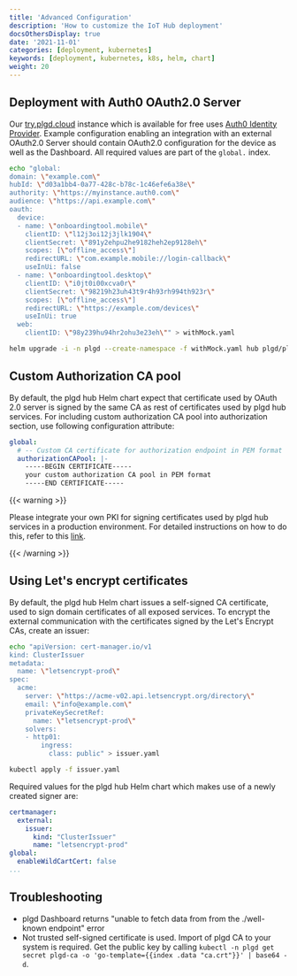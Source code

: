 ```yaml
---
title: 'Advanced Configuration'
description: 'How to customize the IoT Hub deployment'
docsOthersDisplay: true
date: '2021-11-01'
categories: [deployment, kubernetes]
keywords: [deployment, kubernetes, k8s, helm, chart]
weight: 20
---
```


## Deployment with Auth0 OAuth2.0 Server

Our [try.plgd.cloud](https://try.plgd.cloud) instance which is available for free uses [Auth0 Identity Provider](https://auth0.com). Example configuration enabling an integration with an external OAuth2.0 Server should contain OAuth2.0 configuration for the device as well as the Dashboard. All required values are part of the `global.` index.

```sh
echo "global:
domain: \"example.com\"
hubId: \"d03a1bb4-0a77-428c-b78c-1c46efe6a38e\"
authority: \"https://myinstance.auth0.com\"
audience: \"https://api.example.com\"
oauth:
  device:
  - name: \"onboardingtool.mobile\"
    clientID: \"l12j3oi12j3jlk1904\"
    clientSecret: \"891y2ehpu2he9182heh2ep9128eh\"
    scopes: [\"offline_access\"]
    redirectURL: \"com.example.mobile://login-callback\"
    useInUi: false
  - name: \"onboardingtool.desktop\"
    clientID: \"i0jt0i00xcva0r\"
    clientSecret: \"98219h23uh43t9r4h93rh994th923r\"
    scopes: [\"offline_access\"]
    redirectURL: \"https://example.com/devices\"
    useInUi: true
  web:
    clientID: \"98y239hu94hr2ohu3e23eh\"" > withMock.yaml

helm upgrade -i -n plgd --create-namespace -f withMock.yaml hub plgd/plgd-hub
```

## Custom Authorization CA pool

By default, the plgd hub Helm chart expect that certificate used by OAuth 2.0 server is signed by the same CA as rest of certificates
used by plgd hub services. For including custom authorization CA pool into authorization section, use following configuration attribute:

```yaml
global:
  # -- Custom CA certificate for authorization endpoint in PEM format
  authorizationCAPool: |-
    -----BEGIN CERTIFICATE-----
    your custom authorization CA pool in PEM format
    -----END CERTIFICATE-----
```

{{< warning >}}

Please integrate your own PKI for signing certificates used by plgd hub services in a production environment. For detailed instructions on how to do this, refer to this [link](https://cert-manager.io/docs/configuration/ca/).

{{< /warning >}}

## Using Let's encrypt certificates

By default, the plgd hub Helm chart issues a self-signed CA certificate, used to sign domain certificates of all exposed services. To encrypt the external communication with the certificates signed by the Let's Encrypt CAs, create an issuer:

```sh
echo "apiVersion: cert-manager.io/v1
kind: ClusterIssuer
metadata:
  name: \"letsencrypt-prod\"
spec:
  acme:
    server: \"https://acme-v02.api.letsencrypt.org/directory\"
    email: \"info@example.com\"
    privateKeySecretRef:
      name: \"letsencrypt-prod\"
    solvers:
    - http01:
        ingress:
          class: public" > issuer.yaml

kubectl apply -f issuer.yaml
```

Required values for the plgd hub Helm chart which makes use of a newly created signer are:

```yaml
certmanager:
  external:
    issuer:
      kind: "ClusterIssuer"
      name: "letsencrypt-prod"
global:
  enableWildCartCert: false
...
```

## Troubleshooting

- plgd Dashboard returns "unable to fetch data from from the ./well-known endpoint" error
- Not trusted self-signed certificate is used. Import of plgd CA to your system is required. Get the public key by calling `kubectl -n plgd get secret plgd-ca -o 'go-template={{index .data "ca.crt"}}' | base64 -d`.
